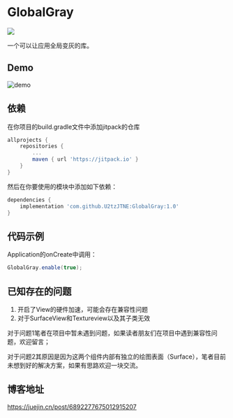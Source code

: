 # GlobalGray

[![](https://jitpack.io/v/U2tzJTNE/GlobalGray.svg)](https://jitpack.io/#U2tzJTNE/GlobalGray)

一个可以让应用全局变灰的库。

## Demo

![demo](//p3-juejin.byteimg.com/tos-cn-i-k3u1fbpfcp/1a1ceeb59d774935b3ef6fdc001f9856~tplv-k3u1fbpfcp-zoom-1.image)

## 依赖

在你项目的build.gradle文件中添加jitpack的仓库

```groovy
allprojects {
	repositories {
		...
        maven { url 'https://jitpack.io' }
    }
}
```

然后在你要使用的模块中添加如下依赖：

```groovy
dependencies {
    implementation 'com.github.U2tzJTNE:GlobalGray:1.0'
}
```

## 代码示例

Application的onCreate中调用：

```java
GlobalGray.enable(true);
```

## 已知存在的问题

1. 开启了View的硬件加速，可能会存在兼容性问题
2. 对于SurfaceView和Textureview以及其子类无效

对于问题1笔者在项目中暂未遇到问题，如果读者朋友们在项目中遇到兼容性问题，欢迎留言；

对于问题2其原因是因为这两个组件内部有独立的绘图表面（Surface），笔者目前未想到好的解决方案，如果有思路欢迎一块交流。

## 博客地址

https://juejin.cn/post/6892277675012915207